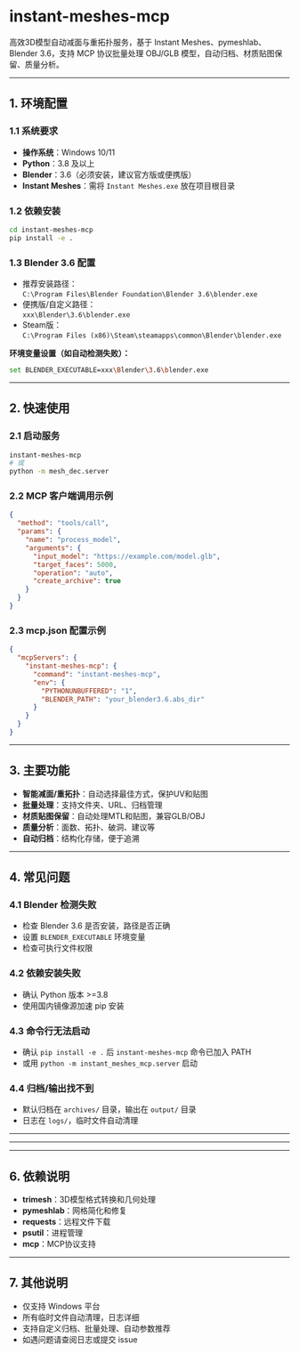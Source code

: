 # instant-meshes-mcp

高效3D模型自动减面与重拓扑服务，基于 Instant Meshes、pymeshlab、Blender 3.6，支持 MCP 协议批量处理 OBJ/GLB 模型，自动归档、材质贴图保留、质量分析。

---

## 1. 环境配置

### 1.1 系统要求

- **操作系统**：Windows 10/11
- **Python**：3.8 及以上
- **Blender**：3.6（必须安装，建议官方版或便携版）
- **Instant Meshes**：需将 `Instant Meshes.exe` 放在项目根目录

### 1.2 依赖安装

```bash
cd instant-meshes-mcp
pip install -e .
```

### 1.3 Blender 3.6 配置

- 推荐安装路径：  
  `C:\Program Files\Blender Foundation\Blender 3.6\blender.exe`
- 便携版/自定义路径：  
  `xxx\Blender\3.6\blender.exe`
- Steam版：  
  `C:\Program Files (x86)\Steam\steamapps\common\Blender\blender.exe`

**环境变量设置（如自动检测失败）：**

```bash
set BLENDER_EXECUTABLE=xxx\Blender\3.6\blender.exe
```

---

## 2. 快速使用

### 2.1 启动服务

```bash
instant-meshes-mcp
# 或
python -m mesh_dec.server
```

### 2.2 MCP 客户端调用示例

```json
{
  "method": "tools/call",
  "params": {
    "name": "process_model",
    "arguments": {
      "input_model": "https://example.com/model.glb",
      "target_faces": 5000,
      "operation": "auto",
      "create_archive": true
    }
  }
}
```

### 2.3 mcp.json 配置示例

```json
{
  "mcpServers": {
    "instant-meshes-mcp": {
      "command": "instant-meshes-mcp",
      "env": {
        "PYTHONUNBUFFERED": "1",
        "BLENDER_PATH": "your_blender3.6.abs_dir"
      }
    }
  }
}
```

---

## 3. 主要功能

- **智能减面/重拓扑**：自动选择最佳方式，保护UV和贴图
- **批量处理**：支持文件夹、URL、归档管理
- **材质贴图保留**：自动处理MTL和贴图，兼容GLB/OBJ
- **质量分析**：面数、拓扑、破洞、建议等
- **自动归档**：结构化存储，便于追溯

---

## 4. 常见问题

### 4.1 Blender 检测失败

- 检查 Blender 3.6 是否安装，路径是否正确
- 设置 `BLENDER_EXECUTABLE` 环境变量
- 检查可执行文件权限

### 4.2 依赖安装失败

- 确认 Python 版本 >=3.8
- 使用国内镜像源加速 pip 安装

### 4.3 命令行无法启动

- 确认 `pip install -e .` 后 `instant-meshes-mcp` 命令已加入 PATH
- 或用 `python -m instant_meshes_mcp.server` 启动

### 4.4 归档/输出找不到

- 默认归档在 `archives/` 目录，输出在 `output/` 目录
- 日志在 `logs/`，临时文件自动清理

---

---

---

## 6. 依赖说明

- **trimesh**：3D模型格式转换和几何处理
- **pymeshlab**：网格简化和修复
- **requests**：远程文件下载
- **psutil**：进程管理
- **mcp**：MCP协议支持

---

## 7. 其他说明

- 仅支持 Windows 平台
- 所有临时文件自动清理，日志详细
- 支持自定义归档、批量处理、自动参数推荐
- 如遇问题请查阅日志或提交 issue

